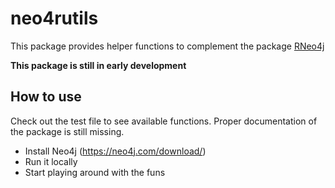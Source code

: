 # neo4rutils

This package provides helper functions to complement the package [RNeo4j](https://github.com/nicolewhite/RNeo4j)

**This package is still in early development**

## How to use

Check out the test file to see available functions. 
Proper documentation of the package is still missing.

- Install Neo4j (https://neo4j.com/download/)
- Run it locally
- Start playing around with the funs




